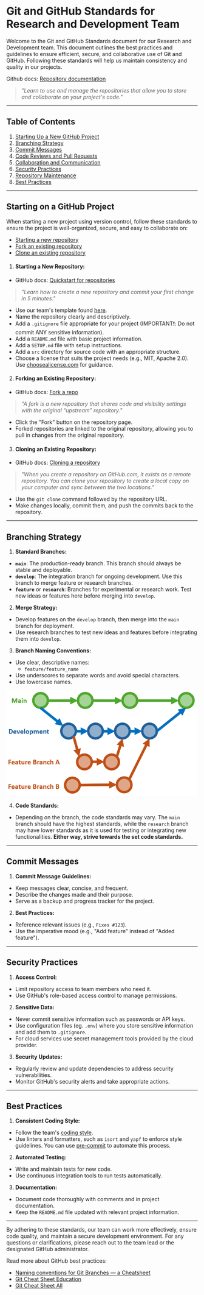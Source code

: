 # Git and GitHub Standards for Research and Development Team

Welcome to the Git and GitHub Standards document for our Research and Development team.
This document outlines the best practices and guidelines to ensure efficient, secure, and collaborative use of Git and GitHub.
Following these standards will help us maintain consistency and quality in our projects.

Github docs: [Repository documentation](https://docs.github.com/en/repositories)
>*"Learn to use and manage the repositories that allow you to store and collaborate on your project's code."*

---

## Table of Contents

1. [Starting Up a New GitHub Project](#starting-up-a-new-github-project)
2. [Branching Strategy](#branching-strategy)
3. [Commit Messages](#commit-messages)
4. [Code Reviews and Pull Requests](#code-reviews-and-pull-requests)
5. [Collaboration and Communication](#collaboration-and-communication)
6. [Security Practices](#security-practices)
7. [Repository Maintenance](#repository-maintenance)
8. [Best Practices](#best-practices)

---

## Starting on a GitHub Project
When starting a new project using version control, follow these standards to ensure the project is well-organized, secure, and easy to collaborate on:

- [Starting a new repository](#starting-a-new-repository)
- [Fork an existing repository](#fork-an-existing-repository)
- [Clone an existing repository](#clone-an-existing-repository)

1. #### **Starting a New Repository:**
- GitHub docs: [Quickstart for repositories](https://docs.github.com/en/repositories/creating-and-managing-repositories/quickstart-for-repositories)
> *"Learn how to create a new repository and commit your first change in 5 minutes."*
- Use our team's template found [here](https://github.com/EG-ResearchAndDevelopment/new-project-template).
- Name the repository clearly and descriptively.
- Add a `.gitignore` file appropriate for your project (IMPORTANT❗: Do not commit ANY sensitive information).
- Add a `README.md` file with basic project information.
- Add a `SETUP.md` file with setup instructions.
- Add a `src` directory for source code with an appropriate structure.
- Choose a license that suits the project needs (e.g., MIT, Apache 2.0). Use [choosealicense.com](https://choosealicense.com/) for guidance.

2. #### **Forking an Existing Repository:**
- GitHub docs: [Fork a repo](https://docs.github.com/en/pull-requests/collaborating-with-pull-requests/working-with-forks/fork-a-repo)
> *"A fork is a new repository that shares code and visibility settings with the original “upstream” repository."*
- Click the "Fork" button on the repository page.
- Forked repositories are linked to the original repository, allowing you to pull in changes from the original repository.

3. #### **Cloning an Existing Repository:**
- GitHub docs: [Cloning a repository](https://docs.github.com/en/repositories/creating-and-managing-repositories/cloning-a-repository)
> *"When you create a repository on GitHub.com, it exists as a remote repository. You can clone your repository to create a local copy on your computer and sync between the two locations."*
- Use the `git clone` command followed by the repository URL.
- Make changes locally, commit them, and push the commits back to the repository.

---

## Branching Strategy

1. **Standard Branches:**
- **`main`**: The production-ready branch.
This branch should always be stable and deployable.
- **`develop`**: The integration branch for ongoing development.
Use this branch to merge feature or research branches.
- **`feature`** or **`research`**:
Branches for experimental or research work.
Test new ideas or features here before merging into `develop`.

2. **Merge Strategy:**
- Develop features on the `develop` branch, then merge into the `main` branch for deployment.
- Use research branches to test new ideas and features before integrating them into `develop`.

3. **Branch Naming Conventions:**
- Use clear, descriptive names:
    - `feature/feature_name`
- Use underscores to separate words and avoid special characters.
- Use lowercase names.

![alt text](screenshots/git_branches.png)

4. **Code Standards:**
- Depending on the branch, the code standards may vary.
The `main` branch should have the highest standards, while the `research` branch may have lower standards as it is used for testing or integrating new functionalities.
**Either way, strive towards the set code standards.**


---

## Commit Messages

1. **Commit Message Guidelines:**
- Keep messages clear, concise, and frequent.
- Describe the changes made and their purpose.
- Serve as a backup and progress tracker for the project.

2. **Best Practices:**
- Reference relevant issues (e.g., `Fixes #123`).
- Use the imperative mood (e.g., "Add feature" instead of "Added feature").

---

<!-- 2. **Main Branches:**
    - **`main`** (or `master`): Stable, production-ready code.
    - **`develop`**: Integration branch for ongoing development.

3. **Feature Branches:**
    - Branch off from `develop` for new features or improvements.
    - Merge back into `develop` when the feature is complete.

4. **Bugfix Branches:**
    - Branch off from `develop` or the relevant branch where the bug exists.
    - Merge back into `develop` after fixing the issue.

5. **Hotfix Branches:**
    - Branch off from `main` for critical fixes needed in production.
    - Merge into both `main` and `develop` to ensure consistency. -->

<!-- ## Code Reviews and Pull Requests

1. **Pull Request Guidelines:**
- Create pull requests (PRs) for merging any changes into `main` or `develop`.
- Provide a clear description of the changes and link to relevant issues.
- Ensure PRs are reviewed by at least one other team member.

2. **Merge Strategy:**
- Use "Squash and merge" to keep history clean.
- Resolve all conflicts before merging.

--- -->

<!-- ## Collaboration and Communication

1. **Issue Tracking:**
    - Use GitHub Issues to track tasks, bugs, and feature requests.
    - Label issues appropriately (e.g., `bug`, `enhancement`, `question`).

2. **Project Management:**
    - Use GitHub Projects or other project management tools to track progress.
    - Organize tasks and milestones to align with project goals.

3. **Documentation:**
    - Maintain up-to-date documentation in the `README.md` and other relevant files.
    - Document setup instructions, coding standards, and any other relevant information.

--- -->

## Security Practices

1. **Access Control:**
- Limit repository access to team members who need it.
- Use GitHub's role-based access control to manage permissions.

2. **Sensitive Data:**
- Never commit sensitive information such as passwords or API keys.
- Use configuration files (eg. `.env`) where you store sensitive information and add them to `.gitignore`.
- For cloud services use secret management tools provided by the cloud provider.

3. **Security Updates:**
- Regularly review and update dependencies to address security vulnerabilities.
- Monitor GitHub's security alerts and take appropriate actions.

---

## Best Practices

1. **Consistent Coding Style:**
- Follow the team's [coding style](https://github.com/EG-ResearchAndDevelopment/code_standards).
- Use linters and formatters, such as `isort` and `yapf` to enforce style guidelines. You can use [pre-commit](https://chatgpt.com/share/f2e25466-abbc-476c-94a5-4ce99626799c) to automate this process.

2. **Automated Testing:**
- Write and maintain tests for new code.
- Use continuous integration tools to run tests automatically.

3. **Documentation:**
- Document code thoroughly with comments and in project documentation.
- Keep the `README.md` file updated with relevant project information.

---

By adhering to these standards, our team can work more effectively, ensure code quality, and maintain a secure development environment.
For any questions or clarifications, please reach out to the team lead or the designated GitHub administrator.

Read more about GitHub best practices:
- [Naming conventions for Git Branches — a Cheatsheet](https://medium.com/@abhay.pixolo/naming-conventions-for-git-branches-a-cheatsheet-8549feca2534)
- [Git Cheat Sheet Education](https://education.github.com/git-cheat-sheet-education.pdf)
- [Git Cheat Sheet All](https://www.geeksforgeeks.org/git-cheat-sheet/)